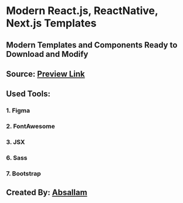 # Modern React.js, ReactNative, Next.js Templates

## Modern Templates and Components Ready to Download and Modify
## Source: [Preview Link](https://github.com/absallam1999/modern-react-templates)

## Used Tools:
### 1. Figma<br/>
### 2. FontAwesome<br/>
### 3. JSX <br/>
### 6. Sass<br/>
### 7. Bootstrap

## Created By: [Absallam](https://gitub.com/absallam199)
